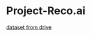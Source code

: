 # Project-Reco.ai
[dataset from drive](https://drive.google.com/file/d/1fdjwwNsdNhX6k99NJU3fHncCap3CMUqH/view?usp=sharing)

